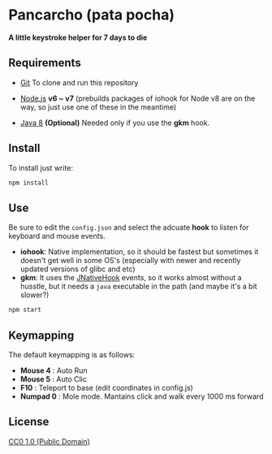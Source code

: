 # Pancarcho (pata pocha)

**A little keystroke helper for 7 days to die**

## Requirements

- [Git](https://git-scm.com) To clone and run this repository

- [Node.js](https://nodejs.org/en/download/) **v6 ~ v7** (prebuilds packages of iohook for Node v8 are on the way, so just use one of these in the meantime)
- [Java 8](http://www.oracle.com/technetwork/java/javase/downloads/jdk8-downloads-2133151.html) **(Optional)** Needed only if you use the **gkm** hook.

## Install

To install just write:

```bash
npm install
```

## Use

Be sure to edit the `config.json` and select the adcuate **hook** to listen for keyboard and mouse events.

- **iohook**: Native implementation, so it should be fastest but sometimes it doesn't get well in some OS's (especially with newer and recently updated versions of glibc and etc)
- **gkm**: It uses the [JNativeHook](https://github.com/kwhat/jnativehook) events, so it works almost without a husstle, but it needs a `java` executable in the path (and maybe it's a bit slower?)

```bash
npm start
```

## Keymapping

The default keymapping is as follows:

- **Mouse 4** : Auto Run
- **Mouse 5** : Auto Clic
- **F10** : Teleport to base (edit coordinates in config.js)
- **Numpad 0** : Mole mode. Mantains click and walk every 1000 ms forward

## License

[CC0 1.0 (Public Domain)](LICENSE.md)
